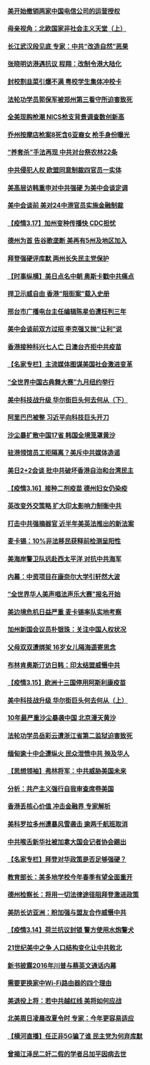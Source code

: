 #### [美开始撤销两家中国电信公司的运营授权](../pages/nf4514/n12818025.md) 
#### [母亲视角：北欧国家非社会主义天堂（上）](../pages/nf4514/n12817375.md) 
#### [长江武汉段见底 专家：中共“改造自然”恶果](../pages/nf4514/n12817869.md) 
#### [张晓明访港遇抗议 程翔：改制令港大陆化](../pages/nf4514/n12818105.md) 
#### [封校割韭菜引爆不满 粤校学生集体冲校卡](../pages/nf4514/n12818014.md) 
#### [法轮功学员郭保军被郑州第三看守所迫害致死](../pages/nf4514/n12817119.md) 
#### [全美现购枪潮 NICS枪支背景调查数创新高](../pages/nf4514/n12810118.md) 
#### [乔州按摩店枪案8死含6亚裔女 枪手身份曝光](../pages/nf4514/n12817721.md) 
#### [“养套杀”手法再现 中共对台祭农林22条](../pages/nf4514/n12817403.md) 
#### [中共侵犯人权 欧盟同意制裁四官员一实体](../pages/nf4514/n12817506.md) 
#### [美高层访韩重申对中共强硬 为美中会谈定调](../pages/nf4514/n12817483.md) 
#### [美中会谈前 美对24中港官员实施金融制裁](../pages/nf4514/n12816623.md) 
#### [【疫情3.17】加州变种传播快 CDC担忧](../pages/nf4514/n12816896.md) 
#### [德州为首 告谷歌垄断 美再有5州及地区加入](../pages/nf4514/n12816894.md) 
#### [拜登强硬评库默 两州长失民主党保护](../pages/nf4514/n12816924.md) 
#### [【时事纵横】美日点名中朝 奥斯卡戳中共痛点](../pages/nf4514/n12815859.md) 
#### [捍卫示威自由 香港“阻街案”载入史册](../pages/nf4514/n12811245.md) 
#### [邢台市广播电台主任编辑陈星伯遭枉判三年](../pages/nf4514/n12815420.md) 
#### [美中会谈前双方过招 李克强又抛“让利”说](../pages/nf4514/n12814541.md) 
#### [香港接种科兴七人亡 日澳台齐拒中共疫苗](../pages/nf4514/n12816004.md) 
#### [【名家专栏】主流媒体图谋美国社会激进变革](../pages/nf4514/n12814960.md) 
#### [“全世界中国古典舞大赛”九月纽约举行](../pages/nf4514/n12815570.md) 
#### [美中科技战升级 华尔街巨头何去何从（下）](../pages/nf4514/n12811348.md) 
#### [阿里巴巴被整 习近平向科技巨头开刀](../pages/nf4514/n12815434.md) 
#### [沙尘暴扩散中国17省 韩国全境笼罩黄沙](../pages/nf4514/n12815203.md) 
#### [驻港领馆员工拒隔离？美斥中共媒体造谣](../pages/nf4514/n12815217.md) 
#### [美日2+2会谈 批中共破坏香港自治和台湾民主](../pages/nf4514/n12815030.md) 
#### [【疫情3.16】接种二剂疫苗  德州妇女仍染疫](../pages/nf4514/n12814641.md) 
#### [英改变外交策略 扩大印太影响力制衡中共](../pages/nf4514/n12814355.md) 
#### [打击中共强摘器官 近半年美英法推出的新法案](../pages/nf4514/n12813029.md) 
#### [麦卡锡：10%非法移民获释前检测呈阳性](../pages/nf4514/n12814214.md) 
#### [美海岸警卫队远赴西太平洋 对抗中共海军](../pages/nf4514/n12813464.md) 
#### [内幕：中资项目在康奈尔大学引轩然大波](../pages/nf4514/n12813486.md) 
#### [“全世界华人美声唱法声乐大赛”报名开始](../pages/nf4514/n12813222.md) 
#### [美边境危机日益严重 麦卡锡率队实地考察](../pages/nf4514/n12813037.md) 
#### [加州新国会议员朴银珠：关注中国人权状况](../pages/nf4514/n12811443.md) 
#### [父母双双遭绑架 16岁女儿隔海遥寄思念](../pages/nf4514/n12811629.md) 
#### [布林肯奥斯汀访日韩：印太结盟威慑中共](../pages/nf4514/n12812701.md) 
#### [【疫情3.15】欧洲十三国停用阿斯利康疫苗](../pages/nf4514/n12812063.md) 
#### [美中科技战升级 华尔街巨头何去何从（上）](../pages/nf4514/n12811043.md) 
#### [10年最严重沙尘暴袭中国 北京漫天黄沙](../pages/nf4514/n12811670.md) 
#### [法轮功学员岳彩云遭浙江省第二监狱迫害致死](../pages/nf4514/n12810352.md) 
#### [缅甸逾十中企遭纵火 民众泄愤中共 殃及华人](../pages/nf4514/n12810697.md) 
#### [【思想领袖】弗林将军：中共威胁美国未来](../pages/nf4514/n12807957.md) 
#### [分析：共产主义强行自我审查席卷美国](../pages/nf4514/n12805934.md) 
#### [香港丢核心价值 冲击金融界 专家解析](../pages/nf4514/n12810922.md) 
#### [美科罗拉多州遭暴风雪袭击 逾两千航班取消](../pages/nf4514/n12810894.md) 
#### [中共喉舌新华社被加拿大国会记者协会踢出](../pages/nf4514/n12810591.md) 
#### [【名家专栏】拜登对华政策是否足够强硬？](../pages/nf4514/n12810406.md) 
#### [教育部长：美多地学校今年春季有望全面重开](../pages/nf4514/n12810691.md) 
#### [德州检察长：将用一切法律途径阻拜登激进政策](../pages/nf4514/n12810609.md) 
#### [美防长访亚洲：盼加强与盟友合作威慑中共](../pages/nf4514/n12810505.md) 
#### [【疫情3.14】荷兰抗议封锁  警方使用水炮警犬](../pages/nf4514/n12810268.md) 
#### [21世纪美中之争 人口结构变化让中共败北](../pages/nf4514/n12805873.md) 
#### [新书披露2016年川普与蔡英文通话内幕](../pages/nf4514/n12809953.md) 
#### [需要更换家中Wi-Fi路由器的四个理由](../pages/nf4514/n12796136.md) 
#### [美退役上将：若中共越红线 美将如何应战](../pages/nf4514/n12801026.md) 
#### [北美周日凌晨改夏令时 专家：今年更容易适应](../pages/nf4514/n12809806.md) 
#### [【横河直播】任正非5G骗了谁 民主党为何弃库默](../pages/nf4514/n12809877.md) 
#### [曾揭江泽民二奸二假的学者吕加平因病去世](../pages/nf4514/n12809630.md) 
